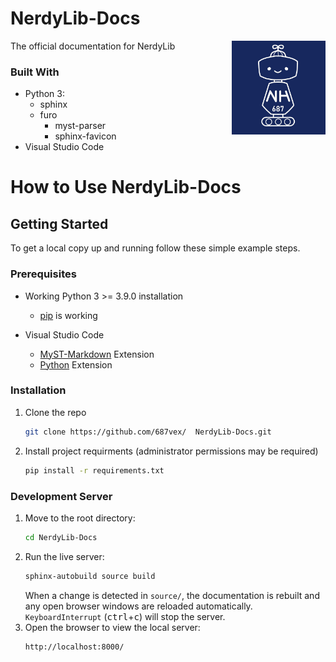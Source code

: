 # NerdyLib-Docs

<!-- PROJECT LOGO -->
[<img src="assets/img/687vex_logo.png" align="right" width="150">](https://github.com/687vex/NerdyLib-Docs)

The official documentation for NerdyLib

<!-- BUILT WITH -->
### Built With

- Python 3:
  - sphinx
  - furo
    - myst-parser
    - sphinx-favicon
- Visual Studio Code

# How to Use NerdyLib-Docs

<!-- GETTING STARTED -->
## Getting Started

To get a local copy up and running follow these simple example steps.

### Prerequisites

- Working Python 3 >= 3.9.0 installation
  - [pip](https://appuals.com/fix-pip-is-not-recognized-as-an-internal-or-external-command/) is working

- Visual Studio Code
  - [MyST-Markdown](https://marketplace.visualstudio.com/items?itemName=ExecutableBookProject.myst-highlight) Extension
  - [Python](https://marketplace.visualstudio.com/items?itemName=ms-python.python) Extension

### Installation

1. Clone the repo
    ```sh
    git clone https://github.com/687vex/  NerdyLib-Docs.git
    ```
2. Install project requirments (administrator permissions may be required)
    ```sh
    pip install -r requirements.txt
    ```
### Development Server

1. Move to the root directory: 
    ```sh
    cd NerdyLib-Docs
    ```
2. Run the live server: 
    ```sh
    sphinx-autobuild source build
    ````
    When a change is detected in `source/`, the documentation is rebuilt and any open browser windows are reloaded automatically. `KeyboardInterrupt` (<kbd>ctrl</kbd>+<kbd>c</kbd>) will stop the server.
3. Open the browser to view the local server: 
    ```sh
    http://localhost:8000/
    ```